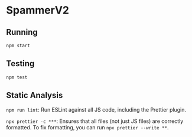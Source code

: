 # SpammerV2

## Running

`npm start`

## Testing

`npm test`

## Static Analysis

`npm run lint`: Run ESLint against all JS code, including the Prettier plugin.

`npx prettier -c ***`: Ensures that all files (not just JS files) are correctly formatted. To fix formatting, you can run `npx prettier --write **`.
